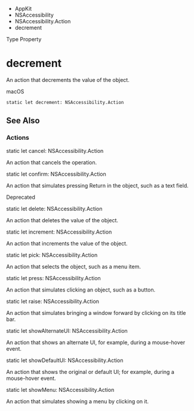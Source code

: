 

- AppKit
- NSAccessibility
- NSAccessibility.Action
-  decrement 

Type Property

# decrement

An action that decrements the value of the object.

macOS

``` source
static let decrement: NSAccessibility.Action
```

## See Also

### Actions

static let cancel: NSAccessibility.Action

An action that cancels the operation.

static let confirm: NSAccessibility.Action

An action that simulates pressing Return in the object, such as a text field.

Deprecated

static let delete: NSAccessibility.Action

An action that deletes the value of the object.

static let increment: NSAccessibility.Action

An action that increments the value of the object.

static let pick: NSAccessibility.Action

An action that selects the object, such as a menu item.

static let press: NSAccessibility.Action

An action that simulates clicking an object, such as a button.

static let raise: NSAccessibility.Action

An action that simulates bringing a window forward by clicking on its title bar.

static let showAlternateUI: NSAccessibility.Action

An action that shows an alternate UI, for example, during a mouse-hover event.

static let showDefaultUI: NSAccessibility.Action

An action that shows the original or default UI; for example, during a mouse-hover event.

static let showMenu: NSAccessibility.Action

An action that simulates showing a menu by clicking on it.

